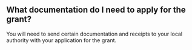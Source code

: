 ##  What documentation do I need to apply for the grant?

You will need to send certain documentation and receipts to your local
authority with your application for the grant.
